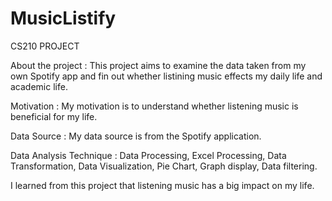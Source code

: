 # MusicListify

CS210 PROJECT


About the project : This project aims to examine the data taken from my own Spotify app and fin out whether listining music effects my daily life and academic life.

Motivation : My motivation is to understand whether listening music is beneficial for my life.

Data Source : My data source is from the Spotify application. 

Data Analysis Technique : Data Processing, Excel Processing, Data Transformation, Data Visualization, Pie Chart, Graph display, Data filtering.


I learned from this project that listening music has a big impact on my life. 

